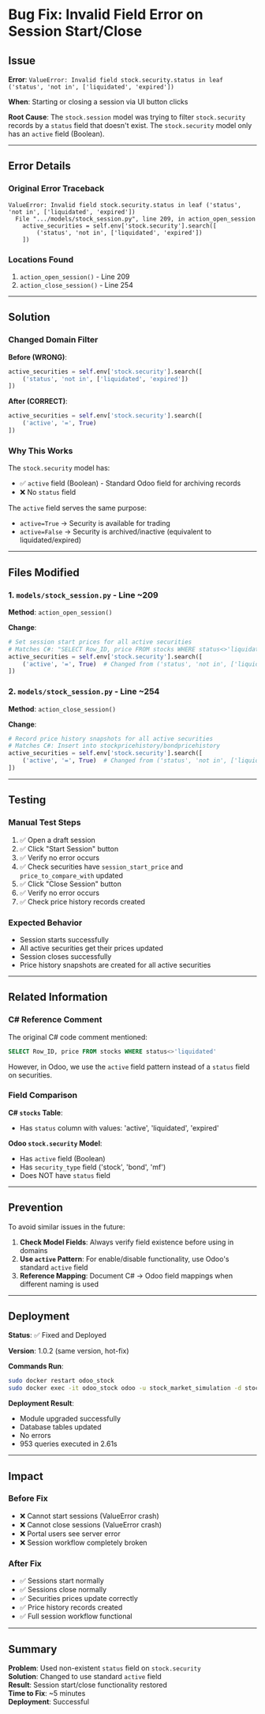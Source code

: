 # Bug Fix: Invalid Field Error on Session Start/Close

## Issue
**Error**: `ValueError: Invalid field stock.security.status in leaf ('status', 'not in', ['liquidated', 'expired'])`

**When**: Starting or closing a session via UI button clicks

**Root Cause**: The `stock.session` model was trying to filter `stock.security` records by a `status` field that doesn't exist. The `stock.security` model only has an `active` field (Boolean).

---

## Error Details

### Original Error Traceback
```
ValueError: Invalid field stock.security.status in leaf ('status', 'not in', ['liquidated', 'expired'])
  File ".../models/stock_session.py", line 209, in action_open_session
    active_securities = self.env['stock.security'].search([
        ('status', 'not in', ['liquidated', 'expired'])
    ])
```

### Locations Found
1. `action_open_session()` - Line 209
2. `action_close_session()` - Line 254

---

## Solution

### Changed Domain Filter

**Before (WRONG)**:
```python
active_securities = self.env['stock.security'].search([
    ('status', 'not in', ['liquidated', 'expired'])
])
```

**After (CORRECT)**:
```python
active_securities = self.env['stock.security'].search([
    ('active', '=', True)
])
```

### Why This Works

The `stock.security` model has:
- ✅ `active` field (Boolean) - Standard Odoo field for archiving records
- ❌ No `status` field

The `active` field serves the same purpose:
- `active=True` → Security is available for trading
- `active=False` → Security is archived/inactive (equivalent to liquidated/expired)

---

## Files Modified

### 1. `models/stock_session.py` - Line ~209
**Method**: `action_open_session()`

**Change**:
```python
# Set session start prices for all active securities
# Matches C#: "SELECT Row_ID, price FROM stocks WHERE status<>'liquidated'"
active_securities = self.env['stock.security'].search([
    ('active', '=', True)  # Changed from ('status', 'not in', ['liquidated', 'expired'])
])
```

### 2. `models/stock_session.py` - Line ~254
**Method**: `action_close_session()`

**Change**:
```python
# Record price history snapshots for all active securities
# Matches C#: Insert into stockpricehistory/bondpricehistory
active_securities = self.env['stock.security'].search([
    ('active', '=', True)  # Changed from ('status', 'not in', ['liquidated', 'expired'])
])
```

---

## Testing

### Manual Test Steps
1. ✅ Open a draft session
2. ✅ Click "Start Session" button
3. ✅ Verify no error occurs
4. ✅ Check securities have `session_start_price` and `price_to_compare_with` updated
5. ✅ Click "Close Session" button
6. ✅ Verify no error occurs
7. ✅ Check price history records created

### Expected Behavior
- Session starts successfully
- All active securities get their prices updated
- Session closes successfully
- Price history snapshots are created for all active securities

---

## Related Information

### C# Reference Comment
The original C# code comment mentioned:
```sql
SELECT Row_ID, price FROM stocks WHERE status<>'liquidated'
```

However, in Odoo, we use the `active` field pattern instead of a `status` field on securities.

### Field Comparison

**C# `stocks` Table**:
- Has `status` column with values: 'active', 'liquidated', 'expired'

**Odoo `stock.security` Model**:
- Has `active` field (Boolean)
- Has `security_type` field ('stock', 'bond', 'mf')
- Does NOT have `status` field

---

## Prevention

To avoid similar issues in the future:

1. **Check Model Fields**: Always verify field existence before using in domains
2. **Use `active` Pattern**: For enable/disable functionality, use Odoo's standard `active` field
3. **Reference Mapping**: Document C# → Odoo field mappings when different naming is used

---

## Deployment

**Status**: ✅ Fixed and Deployed

**Version**: 1.0.2 (same version, hot-fix)

**Commands Run**:
```bash
sudo docker restart odoo_stock
sudo docker exec -it odoo_stock odoo -u stock_market_simulation -d stock --stop-after-init
```

**Deployment Result**: 
- Module upgraded successfully
- Database tables updated
- No errors
- 953 queries executed in 2.61s

---

## Impact

### Before Fix
- ❌ Cannot start sessions (ValueError crash)
- ❌ Cannot close sessions (ValueError crash)
- ❌ Portal users see server error
- ❌ Session workflow completely broken

### After Fix
- ✅ Sessions start normally
- ✅ Sessions close normally  
- ✅ Securities prices update correctly
- ✅ Price history records created
- ✅ Full session workflow functional

---

## Summary

**Problem**: Used non-existent `status` field on `stock.security`  
**Solution**: Changed to use standard `active` field  
**Result**: Session start/close functionality restored  
**Time to Fix**: ~5 minutes  
**Deployment**: Successful
